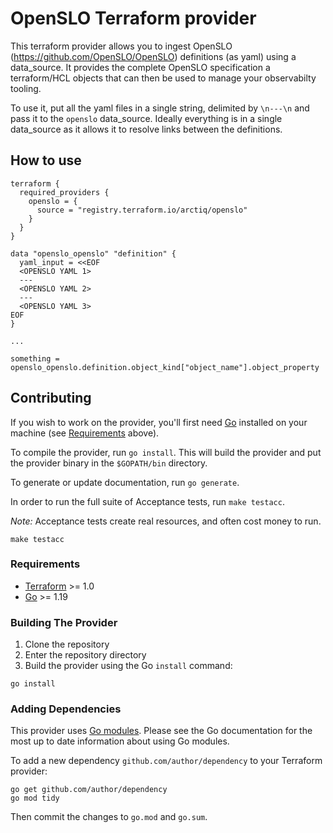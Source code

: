 # OpenSLO Terraform provider

This terraform provider allows you to ingest OpenSLO (https://github.com/OpenSLO/OpenSLO) definitions (as yaml) using a data_source.
It provides the complete OpenSLO specification a terraform/HCL objects that can then be used
to manage your observabilty tooling.

To use it, put all the yaml files in a single string, delimited by `\n---\n` and pass it to the `openslo` data_source.
Ideally everything is in a single data_source as it allows it to resolve links between the definitions.

## How to use

```hcl
terraform {
  required_providers {
    openslo = {
      source = "registry.terraform.io/arctiq/openslo"
    }
  }
}

data "openslo_openslo" "definition" {
  yaml_input = <<EOF
  <OPENSLO YAML 1>
  ---
  <OPENSLO YAML 2>
  ---
  <OPENSLO YAML 3>
EOF
}

...

something = openslo_openslo.definition.object_kind["object_name"].object_property
```

## Contributing

If you wish to work on the provider, you'll first need [Go](http://www.golang.org) installed on your machine (see [Requirements](#requirements) above).

To compile the provider, run `go install`. This will build the provider and put the provider binary in the `$GOPATH/bin` directory.

To generate or update documentation, run `go generate`.

In order to run the full suite of Acceptance tests, run `make testacc`.

*Note:* Acceptance tests create real resources, and often cost money to run.

```shell
make testacc
```

### Requirements

- [Terraform](https://www.terraform.io/downloads.html) >= 1.0
- [Go](https://golang.org/doc/install) >= 1.19

### Building The Provider

1. Clone the repository
1. Enter the repository directory
1. Build the provider using the Go `install` command:

```shell
go install
```

### Adding Dependencies

This provider uses [Go modules](https://github.com/golang/go/wiki/Modules).
Please see the Go documentation for the most up to date information about using Go modules.

To add a new dependency `github.com/author/dependency` to your Terraform provider:

```shell
go get github.com/author/dependency
go mod tidy
```

Then commit the changes to `go.mod` and `go.sum`.